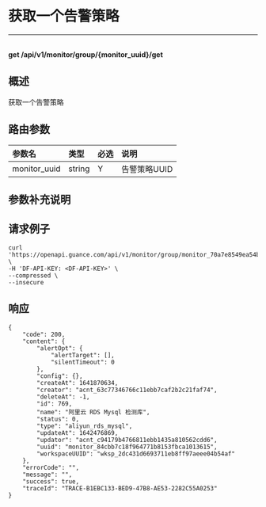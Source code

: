 # 获取一个告警策略

---

<br />**get /api/v1/monitor/group/\{monitor_uuid\}/get**

## 概述
获取一个告警策略




## 路由参数

| 参数名        | 类型     | 必选   | 说明              |
|:-----------|:-------|:-----|:----------------|
| monitor_uuid | string | Y | 告警策略UUID<br> |


## 参数补充说明





## 请求例子
```shell
curl 'https://openapi.guance.com/api/v1/monitor/group/monitor_70a7e8549ea54bbeaeb9e4eaec52bad2/get' \
-H 'DF-API-KEY: <DF-API-KEY>' \
--compressed \
--insecure
```




## 响应
```shell
{
    "code": 200,
    "content": {
        "alertOpt": {
            "alertTarget": [],
            "silentTimeout": 0
        },
        "config": {},
        "createAt": 1641870634,
        "creator": "acnt_63c77346766c11ebb7caf2b2c21faf74",
        "deleteAt": -1,
        "id": 769,
        "name": "阿里云 RDS Mysql 检测库",
        "status": 0,
        "type": "aliyun_rds_mysql",
        "updateAt": 1642476869,
        "updator": "acnt_c94179b4766811ebb1435a810562cdd6",
        "uuid": "monitor_84cbb7c18f964771b8153fbca1013615",
        "workspaceUUID": "wksp_2dc431d6693711eb8ff97aeee04b54af"
    },
    "errorCode": "",
    "message": "",
    "success": true,
    "traceId": "TRACE-B1EBC133-BED9-47B8-AE53-2282C55A0253"
} 
```




